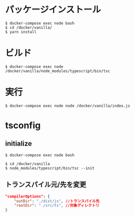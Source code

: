 # パッケージインストール

```
$ docker-compose exec node bash
$ cd /docker/vanilla/
$ yarn install
```

# ビルド

```
$ docker-compose exec node /docker/vanilla/node_modules/typescript/bin/tsc
```

# 実行

```
$ docker-compose exec node node /docker/vanilla/index.js
```

# tsconfig

## initialize

```
$ docker-compose exec node bash

$ cd /docker/vanilla
$ node_modules/typescript/bin/tsc --init
```

## トランスパイル元/先を変更

```json
"compilerOptions": {
    "outDir": "./dist/js", //トランスパイル先
    "rootDir": "./src/ts", //対象ディレクトリ
}
```
